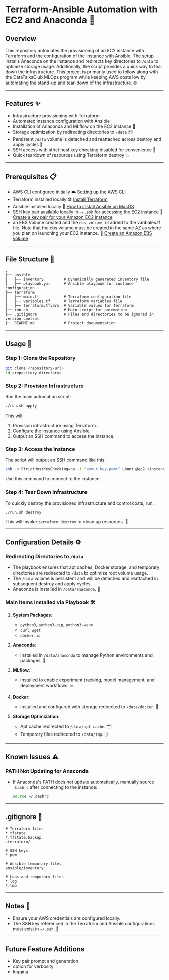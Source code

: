 # Terraform-Ansible Automation with EC2 and Anaconda 🚀

## Overview

This repository automates the provisioning of an EC2 instance with Terraform and the configuration of the instance with Ansible. The setup installs Anaconda on the instance and redirects key directories to `/data` to optimize storage usage. Additionally, the script provides a quick way to tear down the infrastructure. This project is primarily used to follow along with the DataTalksClub MLOps program while keeping AWS costs low by automating the stand-up and tear-down of the infrastructure. 🌐

---

## Features ✨

- Infrastructure provisioning with Terraform
- Automated instance configuration with Ansible
- Installation of Anaconda and MLflow on the EC2 instance 🐍
- Storage optimization by redirecting directories to `/data` 📦
- Persistent `/data` volume is detached and reattached across destroy and apply cycles 🔄
- SSH access with strict host key checking disabled for convenience 🔐
- Quick teardown of resources using Terraform destroy 💥

---

## Prerequisites 📋

- AWS CLI configured initially ☁️ [Setting up the AWS CLI ](https://docs.aws.amazon.com/cli/latest/userguide/getting-started-quickstart.html)
- Terraform installed locally 🛠️ [Install Terraform](https://developer.hashicorp.com/terraform/tutorials/aws-get-started/install-cli)
- Ansible installed locally 🤖 [How to install Ansible on MacOS](https://spacelift.io/blog/how-to-install-ansible#how-to-install-ansible-on-macos)
- SSH key pair available locally in `~/.ssh` for accessing the EC2 instance 🔑 [Create a key pair for your Amazon EC2 instance](https://docs.aws.amazon.com/AWSEC2/latest/UserGuide/create-key-pairs.html)
- an EBS Volume created and the `ebs_volume_id` added to the varibales.tf file. Note that the ebs volume must be created in the same AZ as where you plan on launching your EC2 instance. 💾 [Create an Amazon EBS volume](https://docs.aws.amazon.com/ebs/latest/userguide/ebs-creating-volume.html)

---

## File Structure 📂

```
.
├── ansible
│   ├── inventory         # Dynamically generated inventory file
│   ├── playbook.yml      # Ansible playbook for instance configuration
├── terraform
│   ├── main.tf           # Terraform configuration file
│   ├── variables.tf      # Terraform variables file
│   ├── terraform.tfvars  # Variable values for Terraform
├── run.sh                # Main script for automation
├── .gitignore            # Files and directories to be ignored in version control
├── README.md             # Project documentation
```

---

## Usage 📘

### Step 1: Clone the Repository

```bash
git clone <repository-url>
cd <repository-directory>
```

### Step 2: Provision Infrastructure

Run the main automation script:

```bash
./run.sh apply
```

This will:

1. Provision infrastructure using Terraform.
2. Configure the instance using Ansible.
3. Output an SSH command to access the instance.

### Step 3: Access the Instance

The script will output an SSH command like this:

```bash
ssh -o StrictHostKeyChecking=no -i "<your-key.pem>" ubuntu@ec2-<instance-id>.us-west-2.compute.amazonaws.com
```

Use this command to connect to the instance.

### Step 4: Tear Down Infrastructure

To quickly destroy the provisioned infrastructure and control costs, run:

```bash
./run.sh destroy
```

This will invoke `terraform destroy` to clean up resources. 🧹

---

## Configuration Details ⚙️

### Redirecting Directories to `/data`

- The playbook ensures that apt caches, Docker storage, and temporary directories are redirected to `/data` to optimize root volume usage.
- The `/data` volume is persistent and will be detached and reattached in subsequent destroy and apply cycles.
- Anaconda is installed in `/data/anaconda`. 🐍

### Main Items Installed via Playbook 🛠️

1. **System Packages**:

   - `python3`, `python3-pip`, `python3-venv`
   - `curl`, `wget`
   - `docker.io`

2. **Anaconda**:

   - Installed in `/data/anaconda` to manage Python environments and packages. 🐍

3. **MLflow**:

   - Installed to enable experiment tracking, model management, and deployment workflows. 📊

4. **Docker**:

   - Installed and configured with storage redirected to `/data/docker`. 🐳

5. **Storage Optimization**:
   - Apt cache redirected to `/data/apt-cache`. 🗂️
   - Temporary files redirected to `/data/tmp`. 🗄️

---

## Known Issues ⚠️

### PATH Not Updating for Anaconda

- If Anaconda's PATH does not update automatically, manually source `.bashrc` after connecting to the instance:
  ```bash
  source ~/.bashrc
  ```

---

## .gitignore 📜

```plaintext
# Terraform files
*.tfstate
*.tfstate.backup
.terraform/

# SSH keys
*.pem

# Ansible temporary files
ansible/inventory

# Logs and temporary files
*.log
*.tmp
```

---

## Notes 📝

- Ensure your AWS credentials are configured locally.
- The SSH key referenced in the Terraform and Ansible configurations must exist in `~/.ssh`. 🔑

---

## Future Feature Additions

- Key pair prompt and generation
- option for verbosity
- logging
